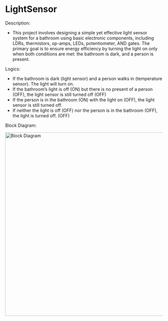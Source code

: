 # LightSensor
Description:

* This project involves designing a simple yet effective light sensor system for a bathroom using basic electronic components, including LDRs, thermistors, op-amps, LEDs, potentiometer, AND gates. The primary goal is to ensure energy efficiency by turning the light on only when both conditions are met: the bathroom is dark, and a person is present.

Logics:  
* If the bathroom is dark (light sensor) and a person walks in (temperature sensor). The light will turn on. 
* If the bathroom’s light is off (ON) but there is no present of a person (OFF), the light sensor is still turned off (OFF)
* If the person is in the bathroom (ON) with the light on (OFF), the light sensor  is still turned off.
* If neither the light is off (OFF)  nor the person is in the bathroom (OFF), the light is turned off. (OFF)

Block Diagram:

<img width="588" alt="Block Diagram" src="https://github.com/user-attachments/assets/f28898ed-3d0f-4662-9ad8-e53e59a42df1">
